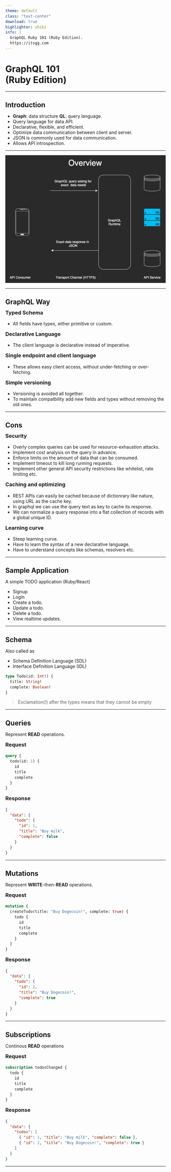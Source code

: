 ```yaml
---
theme: default
class: "text-center"
download: true
highlighter: shiki
info: |
  GraphQL Ruby 101 (Ruby Edition).
  https://itsgg.com
---
```


<!-- markdownlint-disable no-duplicate-header -->
<!-- markdownlint-disable no-inline-html -->

# GraphQL 101 <br /> (Ruby Edition)

---

## Introduction

- **Graph**: data structure **QL**: query language.
- Query language for data API.
- Declarative, flexible, and efficient.
- Optimize data communication between client and server.
- JSON is commonly used for data communication.
- Allows API introspection.

<!--
Don't confuse with Graph Databases.
Avoids under-fetching and over-fetching.
-->

---

<center>
  <img src="/images/overview.png" GraphQL Overview />
</center>

---

## GraphQL Way

### Typed Schema

- All fields have types, either primitive or custom.

### Declarative Language

- The client language is declarative instead of imperative.

### Single endpoint and client language

- These allows easy client access, without under-fetching or over-fetching.

### Simple versioning

- Versioning is avoided all together.
- To maintain compatbility add new fields and types without removing the old ones.

---

## Cons

### Security

- Overly complex queries can be used for resource-exhaustion attacks.
- Implement cost analysis on the query in advance.
- Enforce limits on the amount of data that can be consumed.
- Implement timeout to kill long running requests.
- Implement other general API security restrictions like whitelist, rate limiting etc.

### Caching and optimizing

- REST APIs can easily be cached because of dictionrary like nature, using URL as the cache key.
- In graphql we can use the query text as key to cache its response.
- We can normalize a query response into a flat collection of records with a global unique ID.

### Learning curve

- Steep learning curve.
- Have to learn the syntax of a new declarative language.
- Have to understand concepts like schemas, resolvers etc.

---

## Sample Application

A simple TODO application (Ruby/React)

- Signup
- Login
- Create a todo.
- Update a todo.
- Delete a todo.
- View realtime updates.

---

## Schema

Also called as

- Schema Definition Language (SDL)
- Interface Definition Language (IDL)

```graphql
type Todo(id: Int!) {
  title: String!
  complete: Boolean!
}
```

> Exclamation(!) after the types means that they cannot be empty

<!--
The Todo model can be looked by with an integer id.
-->

---

## Queries

Represent **READ** operations.

### Request

```graphql
query {
  todo(id: 1) {
    id
    title
    complete
  }
}
```

### Response

```json
{
  "data": {
    "todo": {
      "id": 1,
      "title": "Buy milk",
      "complete": false
    }
  }
}
```

---

## Mutations

Represent **WRITE**-then-**READ** operations.

### Request

```graphql
mutation {
  createTodo(title: "Buy Dogecoin!", complete: true) {
    todo {
      id
      title
      complete
    }
  }
}
```

### Response

```json
{
  "data": {
    "todo": {
      "id": 2,
      "title": "Buy Dogecoin!",
      "complete": true
    }
  }
}
```

---

## Subscriptions

Continous **READ** operations

### Request

```graphql
subscription todosChanged {
  todo {
    id
    title
    complete
  }
}
```

### Response

```json
{
  "data": {
    "todos": [
      { "id": 1, "title": "Buy milk", "complete": false },
      { "id": 2, "title": "Buy Dogecoin!", "complete": true }
    ]
  }
}
```

---

<style style="text/css">

h2 {
  margin-bottom: 0.5em !important;
}

h3 {
  margin-top: 0.5em !important;
}

</style>
